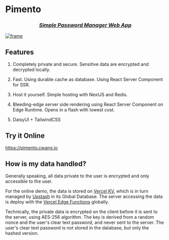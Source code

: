 # Pimento

<h3 align="center">
<i><a href="https://pimento.cwang.io">Simple Password Manager Web App</a></i>
</h3>

[![frame](https://github.com/hanayashiki/pimento/assets/26056783/7f7b9146-20f4-46d0-9ab4-53297ae0762e)](https://pimento.cwang.io)


## Features

1. Completely private and secure. Sensitive data are encrypted and decrypted locally.

2. Fast. Using durable cache as database. Using React Server Component for SSR.

3. Host it yourself. Simple hosting with NextJS and Redis.

4. Bleeding-edge server side rendering using React Server Component on Edge Runtime. Opens in a flash with lowest cost.

5. DaisyUI + TailwindCSS

## Try it Online

https://pimento.cwang.io

## How is my data handled?

Generally speaking, all data private to the user is encrypted and only accessible to the user. 

For the online demo, the data is stored on [Vercel KV](https://vercel.com/docs/storage/vercel-kv), which is in turn managed by [Upstash](https://docs.upstash.com/redis/features/globaldatabase) in its Global Database. The server accessing the data is deploy with the [Vercel Edge Functions](https://vercel.com/docs/concepts/functions/edge-functions) globally.

Technically, the private data is encrypted on the client before it is sent to the server, using AES-256 algorithm. The key is derived from a random nonce and the user's clear text password, and never sent to the server. The user's clear text password is not stored in the database, but only the hashed version.

